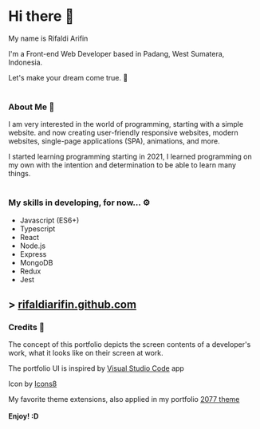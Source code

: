 # Hi there 👋

My name is Rifaldi Arifin

I'm a Front-end Web Developer based in Padang, West Sumatera, Indonesia.

Let's make your dream come true. 🚀
<br><br/>
### About Me 📝

I am very interested in the world of programming, starting with a simple website. and now creating user-friendly responsive websites, modern websites, single-page applications (SPA), animations, and more.
                    
I started learning programming starting in 2021, I learned programming on my own with the intention and determination to be able to learn many things.
<br><br/>
### My skills in developing, for now... ⚙

- Javascript (ES6+)
- Typescript
- React
- Node.js
- Express
- MongoDB
- Redux
- Jest


## > [rifaldiarifin.github.com](https://rifaldiarifin.github.com)

### Credits 📖

The concept of this portfolio depicts the screen contents of a developer's work, what it looks like on their screen at work.

The portfolio UI is inspired by [Visual Studio Code](https://code.visualstudio.com) app

Icon by [Icons8](https://icons8.com)

My favorite theme extensions, also applied in my portfolio [2077 theme](https://marketplace.visualstudio.com/items?itemName=Endormi.2077-theme)
<br></br>
**Enjoy! :D**
